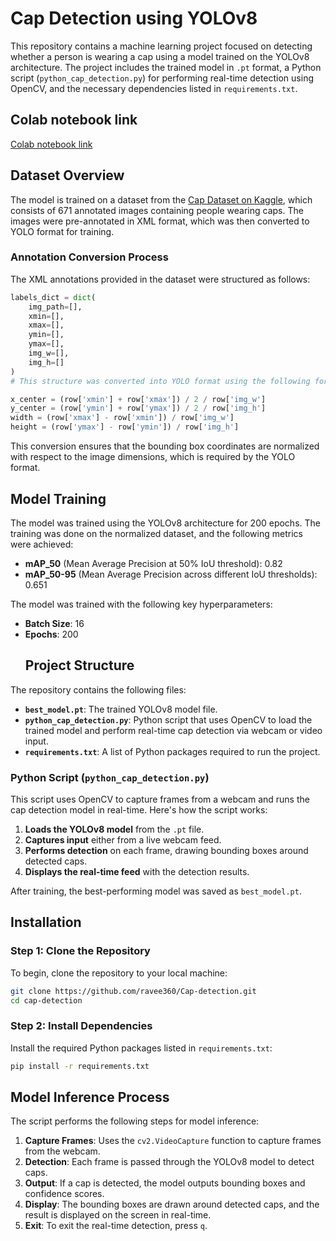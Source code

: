 # Cap Detection using YOLOv8

This repository contains a machine learning project focused on detecting whether a person is wearing a cap using a model trained on the YOLOv8 architecture. The project includes the trained model in `.pt` format, a Python script (`python_cap_detection.py`) for performing real-time detection using OpenCV, and the necessary dependencies listed in `requirements.txt`.

## Colab notebook link

[Colab notebook link](https://colab.research.google.com/drive/1z4-jNtFHVnYyat2ZM-qiNXq5PE2livBU?authuser=1#scrollTo=D0yu4cn_ruk1)

## Dataset Overview

The model is trained on a dataset from the [Cap Dataset on Kaggle](https://www.kaggle.com/datasets/shivanandverma/cap-dataset), which consists of 671 annotated images containing people wearing caps. The images were pre-annotated in XML format, which was then converted to YOLO format for training.

### Annotation Conversion Process

The XML annotations provided in the dataset were structured as follows:
```python
labels_dict = dict(
    img_path=[],
    xmin=[],
    xmax=[],
    ymin=[],
    ymax=[],
    img_w=[],
    img_h=[]
)
# This structure was converted into YOLO format using the following formula for bounding box normalization:

x_center = (row['xmin'] + row['xmax']) / 2 / row['img_w']
y_center = (row['ymin'] + row['ymax']) / 2 / row['img_h']
width = (row['xmax'] - row['xmin']) / row['img_w']
height = (row['ymax'] - row['ymin']) / row['img_h']
```
This conversion ensures that the bounding box coordinates are normalized with respect to the image dimensions, which is required by the YOLO format.
## Model Training
The model was trained using the YOLOv8 architecture for 200 epochs. The training was done on the normalized dataset, and the following metrics were achieved:

- **mAP_50** (Mean Average Precision at 50% IoU threshold): 0.82
- **mAP_50-95** (Mean Average Precision across different IoU thresholds): 0.651

The model was trained with the following key hyperparameters:

- **Batch Size**: 16
- **Epochs**: 200
  ## Project Structure

The repository contains the following files:

- **`best_model.pt`**: The trained YOLOv8 model file.
- **`python_cap_detection.py`**: Python script that uses OpenCV to load the trained model and perform real-time cap detection via webcam or video input.
- **`requirements.txt`**: A list of Python packages required to run the project.

### Python Script (`python_cap_detection.py`)

This script uses OpenCV to capture frames from a webcam and runs the cap detection model in real-time. Here's how the script works:

1. **Loads the YOLOv8 model** from the `.pt` file.
2. **Captures input** either from a live webcam feed.
3. **Performs detection** on each frame, drawing bounding boxes around detected caps.
4. **Displays the real-time feed** with the detection results.

After training, the best-performing model was saved as `best_model.pt`.

## Installation

### Step 1: Clone the Repository

To begin, clone the repository to your local machine:

```bash
git clone https://github.com/ravee360/Cap-detection.git
cd cap-detection
```
### Step 2: Install Dependencies

Install the required Python packages listed in `requirements.txt`:

```bash
pip install -r requirements.txt
```
## Model Inference Process

The script performs the following steps for model inference:

1. **Capture Frames**: Uses the `cv2.VideoCapture` function to capture frames from the webcam.
2. **Detection**: Each frame is passed through the YOLOv8 model to detect caps.
3. **Output**: If a cap is detected, the model outputs bounding boxes and confidence scores.
4. **Display**: The bounding boxes are drawn around detected caps, and the result is displayed on the screen in real-time.
5. **Exit**: To exit the real-time detection, press `q`.



